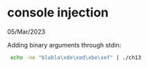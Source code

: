 # console injection
05/Mar/2023

Adding binary arguments through stdin:

```bash
 echo -ne "blabla\xde\xad\xbe\xef" | ./ch13
```
